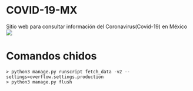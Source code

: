 # COVID-19-MX
Sitio web para consultar información del Coronavirus(Covid-19) en México
![](https://overflow.ai/static/tracker/images/coronavirus_dashboard_mexico.png)

# Comandos chidos
```
> python3 manage.py runscript fetch_data -v2 --settings=overflow.settings.production
> python3 manage.py flush
```
